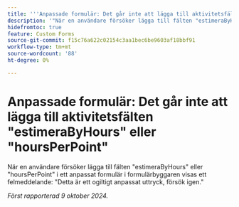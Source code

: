 ```yaml
---
title: '''Anpassade formulär: Det går inte att lägga till aktivitetsfälten "estimeraEfterHours" eller "hoursPerPoint"'
description: '"När en användare försöker lägga till fälten "estimeraByHours" eller "hoursPerPoint" i ett anpassat formulär i formulärbyggaren visas ett felmeddelande: "Detta är ett ogiltigt anpassat uttryck, försök igen."'
hidefromtoc: true
feature: Custom Forms
source-git-commit: f15c76a622c02154c3aa1bec6be9603af18bbf91
workflow-type: tm+mt
source-wordcount: '88'
ht-degree: 0%

---
```


# Anpassade formulär: Det går inte att lägga till aktivitetsfälten &quot;estimeraByHours&quot; eller &quot;hoursPerPoint&quot;

När en användare försöker lägga till fälten &quot;estimeraByHours&quot; eller &quot;hoursPerPoint&quot; i ett anpassat formulär i formulärbyggaren visas ett felmeddelande: &quot;Detta är ett ogiltigt anpassat uttryck, försök igen.&quot;

_Först rapporterad 9 oktober 2024._
